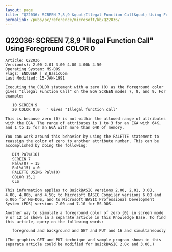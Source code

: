 ```yaml
---
layout: page
title: "Q22036: SCREEN 7,8,9 &quot;Illegal Function Call&quot; Using Foreground COLOR 0"
permalink: /pubs/pc/reference/microsoft/kb/Q22036/
---
```


## Q22036: SCREEN 7,8,9 &quot;Illegal Function Call&quot; Using Foreground COLOR 0

	Article: Q22036
	Version(s): 2.00 2.01 3.00 4.00 4.00b 4.50
	Operating System: MS-DOS
	Flags: ENDUSER | B_BasicCom
	Last Modified: 15-JAN-1991
	
	Executing the COLOR statement with a zero (0) as the foreground color
	gives "Illegal Function Call" on the EGA SCREEN modes 7, 8, and 9. For
	example:
	
	   10 SCREEN 9
	   20 COLOR 0,0   ' Gives "Illegal function call"
	
	This is because zero (0) is not within the allowed range of attributes
	with the EGA. The range of attributes is 1 to 3 for an EGA with 64K,
	and 1 to 15 for an EGA with more than 64K of memory.
	
	You can work around this behavior by using the PALETTE statement to
	reassign the color of zero to another attribute number. This can be
	accomplished by doing the following:
	
	   DIM Pal%(16)
	   SCREEN 7
	   Pal%(0) = 15
	   Pal%(15) = 0
	   PALETTE USING Pal%(0)
	   COLOR 15,1
	   CLS
	
	This information applies to QuickBASIC versions 2.00, 2.01, 3.00,
	4.00, 4.00b, and 4.50; to Microsoft BASIC Compiler versions 6.00 and
	6.00b for MS-DOS, and to Microsoft BASIC Professional Development
	System (PDS) versions 7.00 and 7.10 for MS-DOS.
	
	Another way to simulate a foreground color of zero (0) in screen mode
	9 or 12 is shown in a separate article in this Knowledge Base. To find
	this article, query on the following words:
	
	   foreground and background and GET and PUT and 16 and simultaneously
	
	(The graphics GET and PUT technique and sample program shown in this
	separate article could be modified for QuickBASIC 2.0x and 3.00.)
